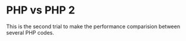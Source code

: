 # PHP vs PHP 2

This is the second trial to make the performance comparision between several PHP codes.
